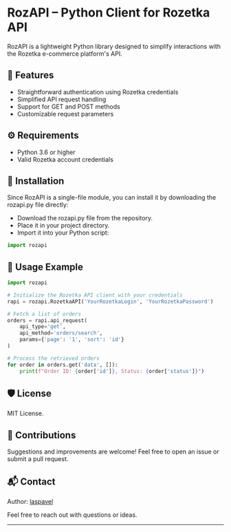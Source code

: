 # RozAPI – Python Client for Rozetka API

RozAPI is a lightweight Python library designed to simplify interactions with the Rozetka e-commerce platform's API.

## 📌 Features

* Straightforward authentication using Rozetka credentials
* Simplified API request handling
* Support for GET and POST methods
* Customizable request parameters

## ⚙️ Requirements

* Python 3.6 or higher
* Valid Rozetka account credentials

## 🚀 Installation

Since RozAPI is a single-file module, you can install it by downloading the rozapi.py file directly:

* Download the rozapi.py file from the repository.
* Place it in your project directory.
* Import it into your Python script:

```python
import rozapi
```

## 🧪 Usage Example
```python
import rozapi

# Initialize the Rozetka API client with your credentials
rapi = rozapi.RozetkaAPI('YourRozetkaLogin', 'YourRozetkaPassword')

# Fetch a list of orders
orders = rapi.api_request(
    api_type='get',
    api_method='orders/search',
    params={'page': '1', 'sort': 'id'}
)

# Process the retrieved orders
for order in orders.get('data', []):
    print(f"Order ID: {order['id']}, Status: {order['status']}")
```

## 🛡️ License

MIT License.

## 🤝 Contributions

Suggestions and improvements are welcome! Feel free to open an issue or submit a pull request.

## 📬 Contact

Author: [laspavel](https://github.com/laspavel)

Feel free to reach out with questions or ideas.

---
